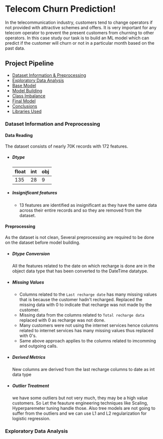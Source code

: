 # Telecom Churn Prediction!

In the telecommunication industry, customers tend to change operators if not provided with attractive schemes and offers. It is very important for any telecom operator to prevent the present customers from churning to other operators. In this case study our task is to build an ML model which can predict if the customer will churn or not in a particular month based on the past data.

## Project Pipeline
* [Dataset Information & Preprocessing](#dataset-information-and-preprocessing)
* [Exploratory Data Analysis](#exploratory-data-analysis)
* [Base Model](#)
* [Model Building](#)
* [Class Imbalance](#)
* [Final Model](#)
* [Conclusions](#)
* [Libraries Used](#)

### Dataset Information and Preprocessing

#### Data Reading
The dataset consists of nearly 70K records with 172 features.

- ##### *Dtype*
  | float | int | obj |
  |-------|-----|-----|
  | 135   | 28  |  9  |
  
- ##### *Insignificant features*
  - 13 features are identified as insignificant as they have the same data across their entire records and so they are removed from the dataset.
    
#### Preprocessing
As the dataset is not clean, Several preprocessing are required to be done on the dataset before model building.

- ##### *Dtype Conversion*
  All the features related to the date on which recharge is done are in the object data type that has been converted to the DateTime datatype.
  
- ##### *Missing Values*
  - Columns related to the `Last recharge date` has many missing values that is because the customer hadn't recharged. Replaced the missing data     with 0 to indicate that recharge was not made by the customer.
  - Missing data from the columns related to `Total recharge data` replaced with 0 as recharge was not done.
  - Many customers were not using the internet services hence columns related to internet services has many missing values thus replaced with 0's.
  - Same above approach applies to the columns related to imcomming and outgoing calls.
  
- ##### *Derived Metrics*
  New columns are derived from the last recharge columns to date as int data type
  
- ##### *Outlier Treatment*
  we have some outliers but not very much, they may be a high value customers. So Let the feauture engineering techniques like Scaling, Hyperparemeter tuning handle those. Also tree models are not going to suffer from the outliers and we can use L1 and L2 regularization for logistic regression.
  
### Exploratory Data Analysis



